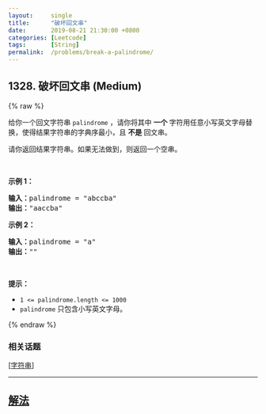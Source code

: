 ```yaml
---
layout:     single
title:      "破坏回文串"
date:       2019-08-21 21:30:00 +0800
categories: [Leetcode]
tags:       [String]
permalink:  /problems/break-a-palindrome/
---
```


## 1328. 破坏回文串 (Medium)

{% raw %}

<p>给你一个回文字符串&nbsp;<code>palindrome</code> ，请你将其中&nbsp;<strong>一个</strong> 字符用任意小写英文字母替换，使得结果字符串的字典序最小，且&nbsp;<strong>不是</strong>&nbsp;回文串。</p>

<p>请你返回结果字符串。如果无法做到，则返回一个空串。</p>

<p>&nbsp;</p>

<p><strong>示例 1：</strong></p>

<pre><strong>输入：</strong>palindrome = &quot;abccba&quot;
<strong>输出：</strong>&quot;aaccba&quot;
</pre>

<p><strong>示例 2：</strong></p>

<pre><strong>输入：</strong>palindrome = &quot;a&quot;
<strong>输出：</strong>&quot;&quot;
</pre>

<p>&nbsp;</p>

<p><strong>提示：</strong></p>

<ul>
	<li><code>1 &lt;= palindrome.length &lt;= 1000</code></li>
	<li><code>palindrome</code>&nbsp;只包含小写英文字母。</li>
</ul>

{% endraw %}

### 相关话题
  [[字符串](https://github.com/openset/leetcode/tree/master/tag/string/README.md)]

---

## [解法](https://github.com/openset/leetcode/tree/master/problems/break-a-palindrome)
